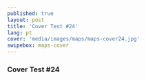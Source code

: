 ```yaml
---
published: true
layout: post
title: 'Cover Test #24'
lang: pt
cover: 'media/images/maps/maps-cover24.jpg'
swipebox: maps-cover
---
```

### Cover Test #24

